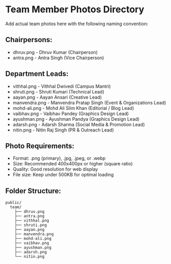 # Team Member Photos Directory

Add actual team photos here with the following naming convention:

## Chairpersons:
- dhruv.png - Dhruv Kumar (Chairperson)
- antra.png - Antra Singh (Vice Chairperson)

## Department Leads:
- vithhal.png - Vithhal Dwivedi (Campus Mantri)
- shruti.png - Shruti Kumari (Technical Lead)
- aayan.png - Aayan Ansari (Creative Lead)
- manvendra.png - Manvendra Pratap Singh (Event & Organizations Lead)
- mohd-ali.png - Mohd Ali Slim Khan (Editorial / Blog Lead)
- vaibhav.png - Vaibhav Pandey (Graphics Design Lead)
- ayushman.png - Ayushman Pandya (Graphics Design Lead)
- adarsh.png - Adarsh Sharma (Social Media & Promotion Lead)
- nitin.png - Nitin Raj Singh (PR & Outreach Lead)

## Photo Requirements:
- Format: .png (primary), .jpg, .jpeg, or .webp
- Size: Recommended 400x400px or higher (square ratio)
- Quality: Good resolution for web display
- File size: Keep under 500KB for optimal loading

## Folder Structure:
```
public/
  team/
    ├── dhruv.png
    ├── antra.png
    ├── vithhal.png
    ├── shruti.png
    ├── aayan.png
    ├── manvendra.png
    ├── mohd-ali.png
    ├── vaibhav.png
    ├── ayushman.png
    ├── adarsh.png
    └── nitin.png
```
